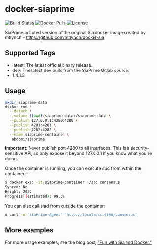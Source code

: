 # docker-siaprime

[![Build Status](https://travis-ci.org/abdomi/docker-siaprime.svg?branch=master)](https://travis-ci.org/abdomi/docker-siaprime) [![Docker Pulls](https://img.shields.io/docker/pulls/abdomi/docker-siaprime.svg?maxAge=604800)](https://hub.docker.com/r/abdomi/docker-siaprime/) [![License](http://img.shields.io/:license-mit-blue.svg?style=flat-square)](LICENSE)

SiaPrime adapted version of the original Sia docker image created by mtlynch - https://github.com/mtlynch/docker-sia

## Supported Tags

* latest: The latest official binary release.
* dev: The latest dev build from the SiaPrime Gitlab source.
* 1.4.1.3


## Usage

```bash
mkdir siaprime-data
docker run \
  --detach \
  --volume $(pwd)/siaprime-data:/siaprime-data \
  --publish 127.0.0.1:4280:4280 \
  --publish 4281:4281 \
  --publish 4282:4282 \
  --name siaprime-container \
   abdomi/siaprime
```

**Important**: Never publish port 4280 to all interfaces. This is a security-sensitive API, so only expose it beyond 127.0.0.1 if you know what you're doing.

Once the container is running, you can execute spc from within the container:

```bash
$ docker exec -it siaprime-container ./spc consensus
Synced: No
Height: 2027
Progress (estimated): 99.3%
```

You can also call siad from outside the container:

```bash
$ curl -A "SiaPrime-Agent" "http://localhost:4280/consensus"
```

## More examples

For more usage examples, see the blog post, ["Fun with Sia and Docker."](https://blog.spaceduck.io/sia-docker/)
